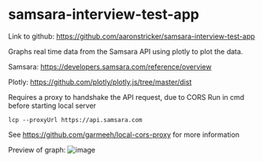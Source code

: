 # samsara-interview-test-app

Link to github: https://github.com/aaronstricker/samsara-interview-test-app

Graphs real time data from the Samsara API using plotly to plot the data. 

Samsara: https://developers.samsara.com/reference/overview

Plotly: https://github.com/plotly/plotly.js/tree/master/dist

Requires a proxy to handshake the API request, due to CORS
Run in cmd before starting local server
```
lcp --proxyUrl https://api.samsara.com
```
See https://github.com/garmeeh/local-cors-proxy for more information

Preview of graph:
![image](https://user-images.githubusercontent.com/29259191/160053094-fd3e4a00-a6c7-472d-a039-ce84bf9f1ff4.png)
